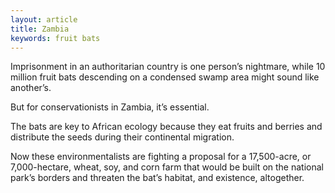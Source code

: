 ```yaml
---
layout: article
title: Zambia
keywords: fruit bats
---
```


Imprisonment in an authoritarian country is one person’s nightmare, while 10 million fruit bats descending on a condensed swamp area might sound like another’s.

But for conservationists in Zambia, it’s essential.

The bats are key to African ecology because they eat fruits and berries and distribute the seeds during their continental migration.

Now these environmentalists are fighting a proposal for a 17,500-acre, or 7,000-hectare, wheat, soy, and corn farm that would be built on the national park’s borders and threaten the bat’s habitat, and existence, altogether.
